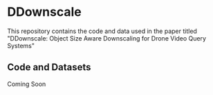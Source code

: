 # DDownscale

This repository contains the code and data used in the paper titled 
"DDownscale: Object Size Aware Downscaling for Drone Video Query Systems"

## Code and Datasets
Coming Soon





